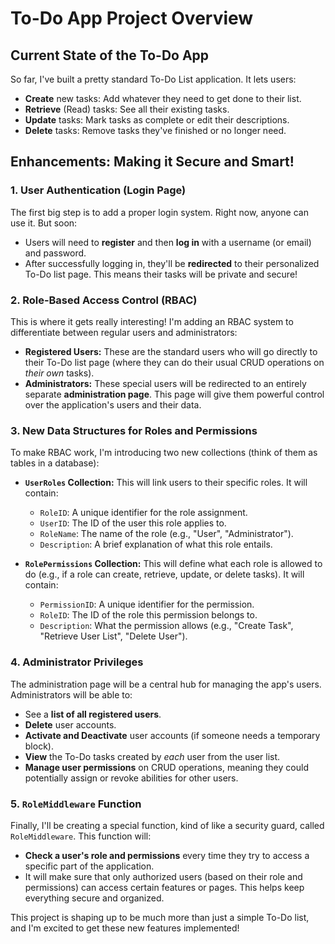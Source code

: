 # To-Do App Project Overview

## Current State of the To-Do App

So far, I've built a pretty standard To-Do List application. It lets users:

* **Create** new tasks: Add whatever they need to get done to their list.
* **Retrieve** (Read) tasks: See all their existing tasks.
* **Update** tasks: Mark tasks as complete or edit their descriptions.
* **Delete** tasks: Remove tasks they've finished or no longer need.

## Enhancements: Making it Secure and Smart!
### 1. User Authentication (Login Page)

The first big step is to add a proper login system. Right now, anyone can use it. But soon:

* Users will need to **register** and then **log in** with a username (or email) and password.
* After successfully logging in, they'll be **redirected** to their personalized To-Do list page. This means their tasks will be private and secure!

### 2. Role-Based Access Control (RBAC)

This is where it gets really interesting! I'm adding an RBAC system to differentiate between regular users and administrators:

* **Registered Users:** These are the standard users who will go directly to their To-Do list page (where they can do their usual CRUD operations on *their own* tasks).
* **Administrators:** These special users will be redirected to an entirely separate **administration page**. This page will give them powerful control over the application's users and their data.

### 3. New Data Structures for Roles and Permissions

To make RBAC work, I'm introducing two new collections (think of them as tables in a database):

* **`UserRoles` Collection:** This will link users to their specific roles. It will contain:
    * `RoleID`: A unique identifier for the role assignment.
    * `UserID`: The ID of the user this role applies to.
    * `RoleName`: The name of the role (e.g., "User", "Administrator").
    * `Description`: A brief explanation of what this role entails.

* **`RolePermissions` Collection:** This will define what each role is allowed to do (e.g., if a role can create, retrieve, update, or delete tasks). It will contain:
    * `PermissionID`: A unique identifier for the permission.
    * `RoleID`: The ID of the role this permission belongs to.
    * `Description`: What the permission allows (e.g., "Create Task", "Retrieve User List", "Delete User").

### 4. Administrator Privileges

The administration page will be a central hub for managing the app's users. Administrators will be able to:

* See a **list of all registered users**.
* **Delete** user accounts.
* **Activate and Deactivate** user accounts (if someone needs a temporary block).
* **View** the To-Do tasks created by *each* user from the user list.
* **Manage user permissions** on CRUD operations, meaning they could potentially assign or revoke abilities for other users.

### 5. `RoleMiddleware` Function

Finally, I'll be creating a special function, kind of like a security guard, called `RoleMiddleware`. This function will:

* **Check a user's role and permissions** every time they try to access a specific part of the application.
* It will make sure that only authorized users (based on their role and permissions) can access certain features or pages. This helps keep everything secure and organized.

This project is shaping up to be much more than just a simple To-Do list, and I'm excited to get these new features implemented!
